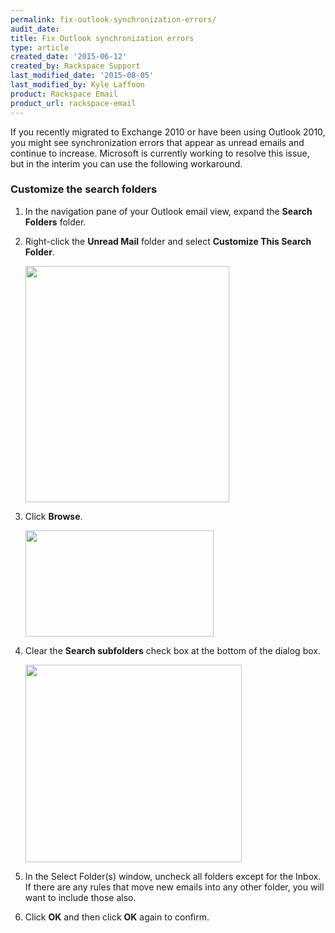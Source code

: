 ```yaml
---
permalink: fix-outlook-synchronization-errors/
audit_date:
title: Fix Outlook synchronization errors
type: article
created_date: '2015-06-12'
created_by: Rackspace Support
last_modified_date: '2015-08-05'
last_modified_by: Kyle Laffoon
product: Rackspace Email
product_url: rackspace-email
---
```


If you recently migrated to Exchange 2010 or have been using Outlook
2010, you might see synchronization errors that appear as unread emails
and continue to increase. Microsoft is currently working to resolve this
issue, but in the interim you can use the following workaround.

### Customize the search folders

1.  In the navigation pane of your Outlook email view, expand
    the **Search Folders** folder.

2.  Right-click the **Unread Mail** folder and select **Customize This
    Search Folder**.

    <img src="{% asset_path rackspace-email/fix-outlook-synchronization-errors/1_55.png %}" width="326" height="378" />

3.  Click **Browse**.

    <img src="{% asset_path rackspace-email/fix-outlook-synchronization-errors/2_52.png %}" width="301" height="170" />

4.  Clear the **Search subfolders** check box at the bottom of the
    dialog box.

    <img src="{% asset_path rackspace-email/fix-outlook-synchronization-errors/3a.png %}" width="346" height="316" />

5.  In the Select Folder(s) window, uncheck all folders except for
    the Inbox. If there are any rules that move new emails into any
    other folder, you will want to include those also.

6.  Click **OK** and then click **OK** again to confirm.
